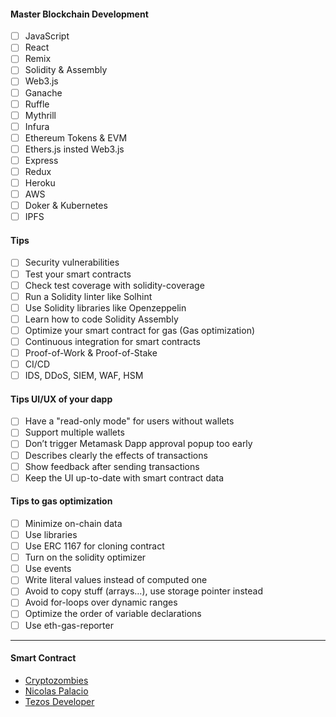 #### Master Blockchain Development
- [ ] JavaScript
- [ ] React
- [ ] Remix 
- [ ] Solidity & Assembly 
- [ ] Web3.js 
- [ ] Ganache 
- [ ] Ruffle
- [ ] Mythrill
- [ ] Infura 
- [ ] Ethereum Tokens & EVM
- [ ] Ethers.js insted Web3.js
- [ ] Express 
- [ ] Redux 
- [ ] Heroku 
- [ ] AWS 
- [ ] Doker & Kubernetes 
- [ ] IPFS 

#### Tips
- [ ] Security vulnerabilities
- [ ] Test your smart contracts
- [ ] Check test coverage with solidity-coverage
- [ ] Run a Solidity linter like Solhint
- [ ] Use Solidity libraries like Openzeppelin
- [ ] Learn how to code Solidity Assembly
- [ ] Optimize your smart contract for gas (Gas optimization)
- [ ] Continuous integration for smart contracts
- [ ] Proof-of-Work & Proof-of-Stake
- [ ] CI/CD 
- [ ] IDS, DDoS, SIEM, WAF, HSM

#### Tips UI/UX of your dapp
- [ ] Have a "read-only mode" for users without wallets
- [ ] Support multiple wallets
- [ ] Don’t trigger Metamask Dapp approval popup too early
- [ ] Describes clearly the effects of transactions
- [ ] Show feedback after sending transactions
- [ ] Keep the UI up-to-date with smart contract data

#### Tips to gas optimization
- [ ] Minimize on-chain data
- [ ] Use libraries 
- [ ] Use ERC 1167 for cloning contract
- [ ] Turn on the solidity optimizer
- [ ] Use events
- [ ] Write literal values instead of computed one
- [ ] Avoid to copy stuff (arrays…), use storage pointer instead
- [ ] Avoid for-loops over dynamic ranges
- [ ] Optimize the order of variable declarations
- [ ] Use eth-gas-reporter

_____
#### Smart Contract
* [Cryptozombies](https://cryptozombies.io/es/course)
* [Nicolas Palacio](https://www.youtube.com/playlist?list=PLVR6_kyVYQd7z0CeV9xcy-gf6jKrO6cTP)
* [Tezos Developer](http://academy.b9lab.com/courses)
